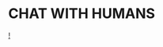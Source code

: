 # CHAT WITH HUMANS

[!](https://res.cloudinary.com/dta6lllnx/image/upload/v1611686625/GithubPreviews/Screenshot_2021-01-26_at_19.43.28_ngdipz.png)


